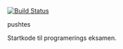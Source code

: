 [![Build Status](https://travis-ci.org/FrederikLL/examstartkode2.svg?branch=master)](https://travis-ci.org/FrederikLL/examstartkode2)

pushtes

Startkode til programerings eksamen.
